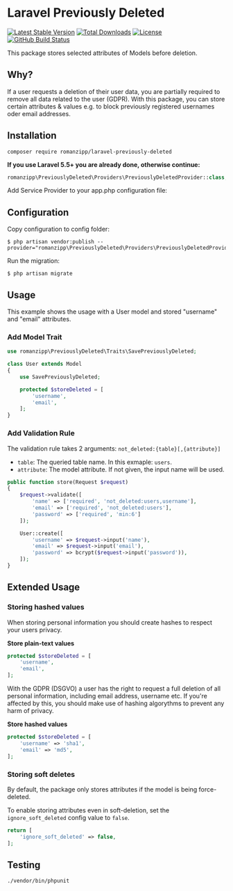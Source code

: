 # Laravel Previously Deleted

[![Latest Stable Version](https://img.shields.io/packagist/v/romanzipp/laravel-previously-deleted.svg?style=flat-square)](https://packagist.org/packages/romanzipp/laravel-previously-deleted)
[![Total Downloads](https://img.shields.io/packagist/dt/romanzipp/laravel-previously-deleted.svg?style=flat-square)](https://packagist.org/packages/romanzipp/laravel-previously-deleted)
[![License](https://img.shields.io/packagist/l/romanzipp/laravel-previously-deleted.svg?style=flat-square)](https://packagist.org/packages/romanzipp/laravel-previously-deleted)
[![GitHub Build Status](https://img.shields.io/github/workflow/status/romanzipp/Laravel-Previously-Deleted/Tests?style=flat-square)](https://github.com/romanzipp/Laravel-Previously-Deleted/actions)

This package stores selected attributes of Models before deletion.

## Why?

If a user requests a deletion of their user data, you are partially required to remove all data related to the user (GDPR).
With this package, you can store certain attributes & values e.g. to block previously registered usernames oder email addresses.

## Installation

```
composer require romanzipp/laravel-previously-deleted
```

**If you use Laravel 5.5+ you are already done, otherwise continue:**

```php
romanzipp\PreviouslyDeleted\Providers\PreviouslyDeletedProvider::class,
```

Add Service Provider to your app.php configuration file:

## Configuration

Copy configuration to config folder:

```
$ php artisan vendor:publish --provider="romanzipp\PreviouslyDeleted\Providers\PreviouslyDeletedProvider"
```

Run the migration:

```
$ php artisan migrate
```

## Usage

This example shows the usage with a User model and stored "username" and "email" attributes.

### Add Model Trait

```php
use romanzipp\PreviouslyDeleted\Traits\SavePreviouslyDeleted;

class User extends Model
{
    use SavePreviouslyDeleted;

    protected $storeDeleted = [
        'username',
        'email',
    ];
}
```

### Add Validation Rule

The validation rule takes 2 arguments: `not_deleted:{table}[,{attribute}]`

- `table`: The queried table name. In this exmaple: `users`.
- `attribute`: The model attribute. If not given, the input name will be used.

```php
public function store(Request $request)
{
    $request->validate([
        'name' => ['required', 'not_deleted:users,username'],
        'email' => ['required', 'not_deleted:users'],
        'password' => ['required', 'min:6']
    ]);

    User::create([
        'username' => $request->input('name'),
        'email' => $request->input('email'),
        'password' => bcrypt($request->input('password')),
    ]);
}
```

## Extended Usage

### Storing hashed values

When storing personal information you should create hashes to respect your users privacy.

**Store plain-text values**

```php
protected $storeDeleted = [
    'username',
    'email',
];
```

With the GDPR (DSGVO) a user has the right to request a full deletion of all personal information, including email address, username etc.
If you're affected by this, you should make use of hashing algorythms to prevent any harm of privacy.

**Store hashed values**

```php
protected $storeDeleted = [
    'username' => 'sha1',
    'email' => 'md5',
];
```

### Storing soft deletes

By default, the package only stores attributes if the model is being force-deleted.

To enable storing attributes even in soft-deletion, set the `ignore_soft_deleted` config value to `false`.

```php
return [
    'ignore_soft_deleted' => false,
];
```

## Testing

```shell
./vendor/bin/phpunit
```
